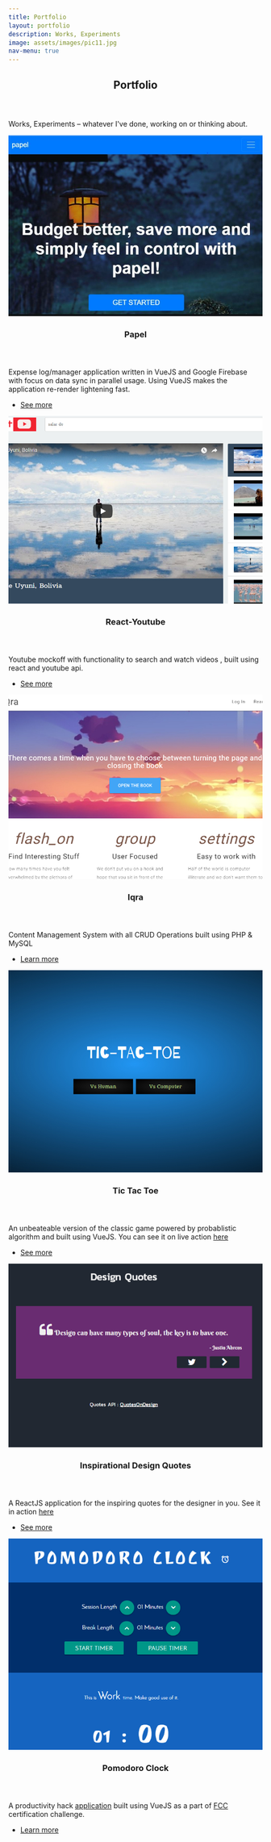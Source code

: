 ```yaml
---
title: Portfolio
layout: portfolio
description: Works, Experiments
image: assets/images/pic11.jpg
nav-menu: true
---
```



<!-- Main -->
<div id="main">

<!--One -->
<section id="one">
	<div class="inner">
		<header class="major">
			<h2>Portfolio</h2>
		</header>
		<p>Works, Experiments – whatever I've done, working on or thinking about.</p>
	</div>
</section>

<!-- Two -->
<section id="two" class="spotlights">
	<section>
		<a href="https://github.com/nuhman/papel" class="image">
			<img src="assets/images/papel.jpg" alt="" data-position="center center" />
		</a>
		<div class="content">
			<div class="inner">
				<header class="major">
					<h3>Papel</h3>
				</header>
				<p>Expense log/manager application written in VueJS and Google Firebase with focus on data sync in parallel usage. Using VueJS makes the application re-render lightening fast.</p>
				<ul class="actions">
					<li><a href="https://github.com/nuhman/papel" class="button">See more</a></li>
				</ul>
			</div>
		</div>
	</section>
	<section>
		<a href="https://github.com/nuhman/react-youtube" class="image">
			<img src="assets/images/rsz_react_youtube.jpg" alt="" data-position="top center" />
		</a>
		<div class="content">
			<div class="inner">
				<header class="major">
					<h3>React-Youtube</h3>
				</header>
				<p>Youtube mockoff with functionality to search and watch videos , built using react and youtube api.</p>
				<ul class="actions">
					<li><a href="https://github.com/nuhman/react-youtube" class="button">See more</a></li>
				</ul>
			</div>
		</div>
	</section>
	<section>
		<a href="https://github.com/nuhman/iqra-cms" class="image">
			<img src="assets/images/rsz_iqra1.jpg" alt="" data-position="25% 25%" />
		</a>
		<div class="content">
			<div class="inner">
				<header class="major">
					<h3>Iqra</h3>
				</header>
				<p>Content Management System with all CRUD Operations built using PHP & MySQL</p>
				<ul class="actions">
					<li><a href="https://github.com/nuhman/iqra-cms" class="button">Learn more</a></li>
				</ul>
			</div>
		</div>
	</section> <!-- 2nd batch -->	
	<section>
		<a href="https://github.com/nuhman/tic-tac-toe" class="image">
			<img src="assets/images/rsz_tictactoe.jpg" alt="" data-position="center center" />
		</a>
		<div class="content">
			<div class="inner">
				<header class="major">
					<h3>Tic Tac Toe</h3>
				</header>
				<p>An unbeateable version of the classic game powered by probablistic algorithm and built using VueJS. You can see it on live action <a href="https://codepen.io/Nuhman/full/zwMPQd">here</a></p>
				<ul class="actions">
					<li><a href="https://github.com/nuhman/tic-tac-toe" class="button">See more</a></li>
				</ul>
			</div>
		</div>
	</section>
	<section>
		<a href="https://github.com/nuhman/quote-machine" class="image">
			<img src="assets/images/rsz_quote_new.jpg" alt="" data-position="top center" />
		</a>
		<div class="content">
			<div class="inner">
				<header class="major">
					<h3>Inspirational Design Quotes</h3>
				</header>
				<p>A ReactJS application for the inspiring quotes for the designer in you. See it in action <a href="https://codepen.io/Nuhman/full/jaBLbM">here</a></p>
				<ul class="actions">
					<li><a href="https://github.com/nuhman/quote-machine" class="button">See more</a></li>
				</ul>
			</div>
		</div>
	</section>
	<section>
		<a href="https://github.com/nuhman/pomodoro-timer" class="image">
			<img src="assets/images/rsz_pomodoro.jpg" alt="" data-position="25% 25%" />
		</a>
		<div class="content">
			<div class="inner">
				<header class="major">
					<h3>Pomodoro Clock</h3>
				</header>
				<p>A productivity hack <a href="http://codepen.io/Nuhman/full/aWYvjO">application</a> built using VueJS as a part of <a href="https://www.freecodecamp.org/nuhman">FCC</a> certification challenge.</p>
				<ul class="actions">
					<li><a href="https://github.com/nuhman/pomodoro-timer" class="button">Learn more</a></li>
				</ul>
			</div>
		</div>
	</section>
	
	
	
</section>

<!-- Three -->
<!--
<section id="three">
	<div class="inner">
		<header class="major">
			<h2>Massa libero</h2>
		</header>
		<p>Nullam et orci eu lorem consequat tincidunt vivamus et sagittis libero. Mauris aliquet magna magna sed nunc rhoncus pharetra. Pellentesque condimentum sem. In efficitur ligula tate urna. Maecenas laoreet massa vel lacinia pellentesque lorem ipsum dolor. Nullam et orci eu lorem consequat tincidunt. Vivamus et sagittis libero. Mauris aliquet magna magna sed nunc rhoncus amet pharetra et feugiat tempus.</p>
		<ul class="actions">
			<li><a href="generic.html" class="button next">Get Started</a></li>
		</ul>
	</div>
</section> -->

</div>
